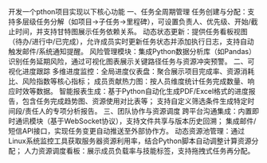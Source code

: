 开发一个pthon项目实现以下核心功能
一、任务全周期管理
‌任务创建与分配‌：支持多层级任务分解（如项目→子任务→里程碑），可设置负责人、优先级、开始/截止时间，并支持甘特图展示任务依赖关系‌。
‌动态状态更新‌：提供任务看板视图（待办/进行中/已完成），允许成员实时更新任务状态并添加执行日志，支持自动触发邮件/系统通知提醒‌。
‌风险管理模块‌：集成Python数据分析库（如Pandas）识别任务延期风险，通过可视化图表展示关键路径任务与资源冲突预警‌。
二、可视化进度跟踪
‌多维进度监控‌：全局进度仪表盘：聚合展示项目完成率、资源消耗比、风险指数等核心指标‌；
成员贡献热力图：按人员维度统计任务完成数量、响应时效等数据‌。
‌智能报表生成‌：基于Python自动化生成PDF/Excel格式的进度报告，包含任务完成趋势图、资源使用对比表等‌；
支持自定义筛选条件生成特定时间段/责任人的专项分析报告‌。
三、团队协作与资源调度
‌跨平台沟通集成‌：内置即时通讯模块（基于WebSocket协议），支持文件共享与版本历史回溯‌；
集成邮件/短信API接口，实现任务变更自动推送至外部协作方‌。
‌动态资源池管理‌：通过Linux系统监控工具获取服务器资源利用率，结合Python脚本自动调整计算资源分配‌；
人力资源调度看板：展示成员负载率与技能标签，支持拖拽式任务再分配‌。